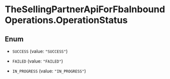 # TheSellingPartnerApiForFbaInboundOperations.OperationStatus

## Enum


* `SUCCESS` (value: `"SUCCESS"`)

* `FAILED` (value: `"FAILED"`)

* `IN_PROGRESS` (value: `"IN_PROGRESS"`)


